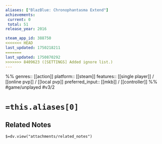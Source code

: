 ```yaml
---
aliases: ["BlazBlue: Chronophantasma Extend"]
achievements:
 current: 0
 total: 51
release_year: 2016

steam_app_id: 388750
<<<<<<< HEAD
last_updated: 1750218211
=======
last_updated: 1750870292
>>>>>>> 8409623 ([SETTINGS] Added ignore list.)
---
```

%%
genres:: [[action]]
platform:: [[steam]]
features:: [[single player]] / [[online pvp]] / [[local pvp]]
preferred_input:: [[mkb]] / [[controller]]
%%
#game/unplayed
#v3/2

# `=this.aliases[0]`
## Related Notes
`$=dv.view("attachments/related_notes")`